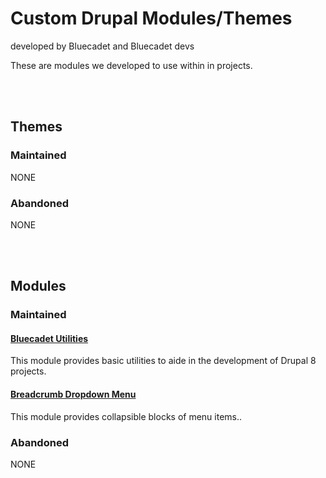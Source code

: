 # Custom Drupal Modules/Themes
developed by Bluecadet and Bluecadet devs

These are modules we developed to use within in projects.

<br>
<br>

## Themes

### Maintained

NONE

### Abandoned

NONE

<br>
<br>

## Modules

### Maintained

#### [Bluecadet Utilities](https://github.com/bluecadet/bluecadet_utilities)
This module provides basic utilities to aide in the development of Drupal 8 projects.

#### [Breadcrumb Dropdown Menu](https://github.com/bluecadet/breadcrumb_dropdown_menu)
This module provides collapsible blocks of menu items..

### Abandoned
NONE